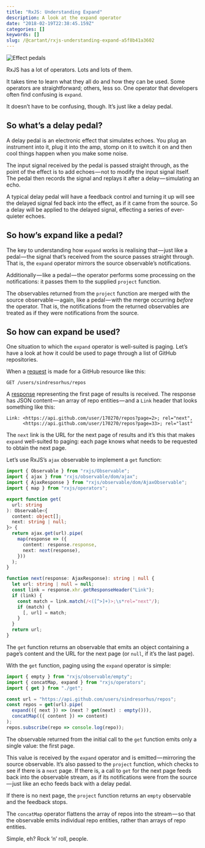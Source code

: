 ```yaml
---
title: "RxJS: Understanding Expand"
description: A look at the expand operator
date: "2018-02-19T22:38:45.159Z"
categories: []
keywords: []
slug: /@cartant/rxjs-understanding-expand-a5f8b41a3602
---
```


![Effect pedals](title.jpeg "Photo by mhx on Flickr")

RxJS has a lot of operators. Lots and lots of them.

It takes time to learn what they all do and how they can be used. Some operators are straightforward; others, less so. One operator that developers often find confusing is `expand`.

It doesn’t have to be confusing, though. It’s just like a delay pedal.

## So what’s a delay pedal?

A delay pedal is an electronic effect that simulates echoes. You plug an instrument into it, plug it into the amp, stomp on it to switch it on and then cool things happen when you make some noise.

The input signal received by the pedal is passed straight through, as the point of the effect is to add echoes — not to modify the input signal itself. The pedal then records the signal and replays it after a delay — simulating an echo.

A typical delay pedal will have a feedback control and turning it up will see the delayed signal fed back into the effect, as if it came from the source. So a delay will be applied to the delayed signal, effecting a series of ever-quieter echoes.

## So how’s expand like a pedal?

The key to understanding how `expand` works is realising that — just like a pedal — the signal that’s received from the source passes straight through. That is, the `expand` operator mirrors the source observable’s notifications.

Additionally — like a pedal — the operator performs some processing on the notifications: it passes them to the supplied `project` function.

The observables returned from the `project` function are merged with the source observable — again, like a pedal — with the merge occurring _before_ the operator. That is, the notifications from the returned observables are treated as if they were notifications from the source.

## So how can expand be used?

One situation to which the `expand` operator is well-suited is paging. Let’s have a look at how it could be used to page through a list of GitHub repositories.

When a [request](https://developer.github.com/v3/repos/#list-user-repositories) is made for a GitHub resource like this:

```text
GET /users/sindresorhus/repos
```

A [response](https://developer.github.com/v3/repos/#response) representing the first page of results is received. The response has JSON content — an array of repo entities — and a `Link` header that looks something like this:

```text
Link: <https://api.github.com/user/170270/repos?page=2>; rel="next",
      <https://api.github.com/user/170270/repos?page=33>; rel="last"
```

The `next` link is the URL for the next page of results and it’s this that makes `expand` well-suited to paging: each page knows what needs to be requested to obtain the next page.

Let’s use RxJS’s `ajax` observable to implement a `get` function:

```ts
import { Observable } from "rxjs/Observable";
import { ajax } from "rxjs/observable/dom/ajax";
import { AjaxResponse } from "rxjs/observable/dom/AjaxObservable";
import { map } from "rxjs/operators";

export function get(
  url: string
): Observable<{
  content: object[];
  next: string | null;
}> {
  return ajax.get(url).pipe(
    map(response => ({
      content: response.response,
      next: next(response),
    }))
  );
}

function next(response: AjaxResponse): string | null {
  let url: string | null = null;
  const link = response.xhr.getResponseHeader("Link");
  if (link) {
    const match = link.match(/<([^>]+)>;\s*rel="next"/);
    if (match) {
      [, url] = match;
    }
  }
  return url;
}
```

The `get` function returns an observable that emits an object containing a page’s content and the URL for the next page (or `null`, if it’s the last page).

With the `get` function, paging using the `expand` operator is simple:

```ts
import { empty } from "rxjs/observable/empty";
import { concatMap, expand } from "rxjs/operators";
import { get } from "./get";

const url = "https://api.github.com/users/sindresorhus/repos";
const repos = get(url).pipe(
  expand(({ next }) => (next ? get(next) : empty())),
  concatMap(({ content }) => content)
);
repos.subscribe(repo => console.log(repo));
```

The observable returned from the initial call to the `get` function emits only a single value: the first page.

This value is received by the `expand` operator and is emitted — mirroring the source observable. It’s also passed to the `project` function, which checks to see if there is a `next` page. If there is, a call to `get` for the next page feeds back into the observable stream, as if its notifications were from the source — just like an echo feeds back with a delay pedal.

If there is no next page, the `project` function returns an `empty` observable and the feedback stops.

The `concatMap` operator flattens the array of repos into the stream — so that the observable emits individual repo entities, rather than arrays of repo entities.

Simple, eh? Rock ’n’ roll, people.
